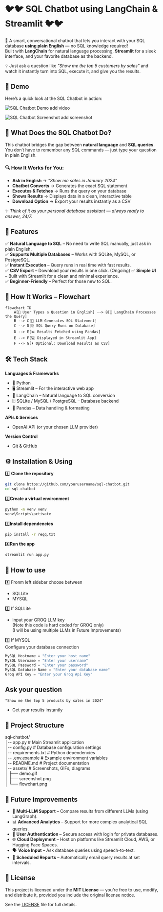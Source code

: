 # 🐦🐦 SQL Chatbot using LangChain & Streamlit 🐦🐦

🚀 A smart, conversational chatbot that lets you interact with your SQL database **using plain English** 
 — no SQL knowledge required!  
Built with **LangChain** for natural language processing, **Streamlit** for a sleek interface, and your favorite database as the backend.  

💡 Just ask a question like *"Show me the top 5 customers by sales"* and watch it instantly turn into SQL, execute it, and give you the results.

## 📸 Demo

Here’s a quick look at the SQL Chatbot in action:

![SQL Chatbot Demo](assets/demo.gif)
add video 

![SQL Chatbot Screenshot](assets/screenshot.png)
add screenshot

## 🤖 What Does the SQL Chatbot Do?

This chatbot bridges the gap between **natural language** and **SQL queries**.  
You don’t have to remember any SQL commands — just type your question in plain English.

### 🔍 How It Works for You:
- **Ask in English** → *"Show me sales in January 2024"*
- **Chatbot Converts** → Generates the exact SQL statement
- **Executes & Fetches** → Runs the query on your database
- **Shows Results** → Displays data in a clean, interactive table
- **Download Option** → Export your results instantly as a CSV

✨ *Think of it as your personal database assistant — always ready to answer, 24/7.*

## 🌟 Features

✅ **Natural Language to SQL** – No need to write SQL manually, just ask in plain English.  
✅ **Supports Multiple Databases** – Works with SQLite, MySQL, or PostgreSQL.  
✅ **Instant Execution** – Query runs in real time with fast results.  
✅ **CSV Export** – Download your results in one click.  (Ongoing)
✅ **Simple UI** – Built with Streamlit for a clean and minimal experience.  
✅ **Beginner-Friendly** – Perfect for those new to SQL.


## 🔄 How It Works – Flowchart

```mermaid
flowchart TD
    A[📝 User Types a Question in English] --> B[🤖 LangChain Processes the Query]
    B --> C[📜 LLM Generates SQL Statement]
    C --> D[🗄️ SQL Query Runs on Database]
    D --> E[📊 Results Fetched using Pandas]
    E --> F[💻 Displayed in Streamlit App]
    F --> G[⬇️ Optional: Download Results as CSV]
```

## 🛠️ Tech Stack

**Languages & Frameworks**
- 🐍 Python
- 🖥️ Streamlit – For the interactive web app
- 🤖 LangChain – Natural language to SQL conversion
- 🗄️ SQLite / MySQL / PostgreSQL – Database backend
- 🐼 Pandas – Data handling & formatting

**APIs & Services**
- OpenAI API (or your chosen LLM provider)

**Version Control**
- Git & GitHub

## ⚙️ Installation & Using

1️⃣ **Clone the repository**
```bash
git clone https://github.com/yourusername/sql-chatbot.git
cd sql-chatbot
```
2️⃣**Create a virtual environment**
```bash
python -m venv venv
venv\Scripts\activate 
```
3️⃣**Install dependencies**
```bash
pip install -r reqq.txt
```
4️⃣**Run the app**
```bash
streamlit run app.py
```

## 🔧 How to use

1️⃣ Fronm left sidebar choose between </br>
- SQLLite </br>
- MYSQL </br>

2️⃣ If SQLLite </br>
- Input your GROQ LLM key </br>
  (Note this code is hard coded for GROQ only) </br>
  (I will be using multiple LLMs in Future Improvements) </br>

3️⃣ If MYSQL </br>
Configure your database connection </br>

```python
MySQL Hostname = "Enter your host name"
MySQL Username = "Enter your username"
MySQL Password = "Enter your password"
MySQL Database Name = "Enter your database name"
Groq API Key = "Enter your Groq Api Key"
```

## Ask your question
```chat
"Show me the top 5 products by sales in 2024"
```
 - Get your results instantly

## 📂 Project Structure

sql-chatbot/ </br>
│-- app.py               # Main Streamlit application </br>
│-- config.py            # Database configuration settings </br>
│-- requirements.txt     # Python dependencies </br>
│-- .env.example         # Example environment variables </br>
│-- README.md            # Project documentation </br>
│-- assets/              # Screenshots, GIFs, diagrams </br>
│     ├── demo.gif </br>
│     ├── screenshot.png </br>
│     └── flowchart.png </br>

## 🚀 Future Improvements

- 🔄 **Multi-LLM Support** – Compare results from different LLMs (using LangGraph).
- 📊 **Advanced Analytics** – Support for more complex analytical SQL queries.
- 🔐 **User Authentication** – Secure access with login for private databases.
- 🌐 **Cloud Deployment** – Host on platforms like Streamlit Cloud, AWS, or Hugging Face Spaces.
- 🗣️ **Voice Input** – Ask database queries using speech-to-text.
- 📅 **Scheduled Reports** – Automatically email query results at set intervals.


## 📜 License

This project is licensed under the **MIT License** — you’re free to use, modify, and distribute it, provided you include the original license notice.

See the [LICENSE](LICENSE) file for full details.
